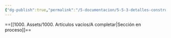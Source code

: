 ```yaml
---
{"dg-publish":true,"permalink":"/5-documentacion/5-5-3-detalles-constructivos/","created":"2024-12-27T14:42:44.405-03:00","updated":"2025-01-28T19:22:58.969-03:00"}
---
```


==[[1000. Assets/1000. Artículos vacíos/A completar\|Sección en proceso]]==